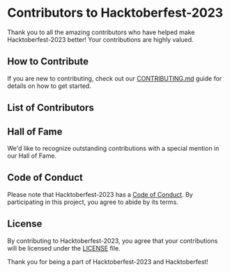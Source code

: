 # Contributors to Hacktoberfest-2023

Thank you to all the amazing contributors who have helped make Hacktoberfest-2023 better! Your contributions are highly valued.

## How to Contribute

If you are new to contributing, check out our [CONTRIBUTING.md](CONTRIBUTING.md) guide for details on how to get started.

## List of Contributors

<!-- Contributors will be automatically added here -->

## Hall of Fame

We'd like to recognize outstanding contributions with a special mention in our Hall of Fame.

## Code of Conduct

Please note that Hacktoberfest-2023 has a [Code of Conduct](CODE_OF_CONDUCT.md). By participating in this project, you agree to abide by its terms.

## License

By contributing to Hacktoberfest-2023, you agree that your contributions will be licensed under the [LICENSE](LICENSE) file.

Thank you for being a part of Hacktoberfest-2023 and Hacktoberfest!
